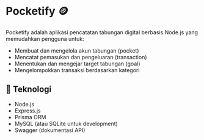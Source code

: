 # Pocketify 🪙

Pocketify adalah aplikasi pencatatan tabungan digital berbasis Node.js yang memudahkan pengguna untuk:
- Membuat dan mengelola akun tabungan (pocket)
- Mencatat pemasukan dan pengeluaran (transaction)
- Menentukan dan mengejar target tabungan (goal)
- Mengelompokkan transaksi berdasarkan kategori

## 🚀 Teknologi
- Node.js
- Express.js
- Prisma ORM
- MySQL (atau SQLite untuk development)
- Swagger (dokumentasi API)

